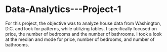 # Data-Analytics---Project-1
For this project, the objective was to analyze house data from Washington, D.C. and look for patterns, while utilizing tables. I specifically focused on price, the number of bedrooms and the number of bathrooms. I took a look at the median and mode for price, number of bedrooms, and number of bathrooms.
